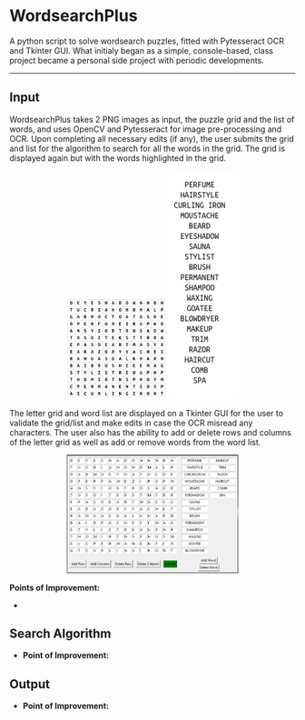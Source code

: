 # WordsearchPlus
A python script to solve wordsearch puzzles, fitted with Pytesseract OCR and Tkinter GUI. What initialy began as a simple, console-based, class project became a personal side project with periodic developments. 
<hr>

<h2>Input</h2>
WordsearchPlus takes 2 PNG images as input, the puzzle grid and the list of words, and uses OpenCV and Pytesseract for image pre-processing and OCR. Upon completing all necessary edits (if any), the user submits the grid and list for the algorithm to search for all the words in the grid. The grid is displayed again but with the words highlighted in the grid. 

<p align="center">
  <img src="https://github.com/HarshalNallapareddy/WordsearchPlus/blob/main/images/wordsearch.PNG" alt="Wordsearch Grid" width=35% height=auto>
  <img src="https://github.com/HarshalNallapareddy/WordsearchPlus/blob/main/images/words.PNG" alt="Wordsearch Grid" width=auto height=25%>
</p>

The letter grid and word list are displayed on a Tkinter GUI for the user to validate the grid/list and make edits in case the OCR misread any characters. The user also has the ability to add or delete rows and columns of the letter grid as well as add or remove words from the word list.

<p align="center">
  <img src="https://github.com/HarshalNallapareddy/WordsearchPlus/blob/main/images/InputGUI.PNG" alt="Input GUI" width=60% height=auto>
</p>


<b>Points of Improvement:</b>
<ul>
  <li>
</ul>
<h2>Search Algorithm</h2>


<ul>
  <li><b>Point of Improvement:</b>
</ul>
<h2>Output</h2>




<ul>
  <li><b>Point of Improvement:</b>
</ul>

